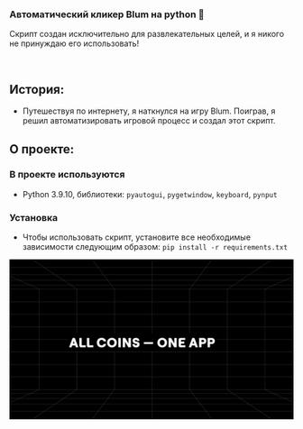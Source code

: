 ### Автоматический кликер Blum на python 👾  
  
Скрипт создан исключительно для развлекательных целей, и я никого не принуждаю его использовать!

<br/>  

## История:

- Путешествуя по интернету, я наткнулся на игру Blum. Поиграв, я решил автоматизировать игровой процесс и создал этот скрипт.

## О проекте:
### В проекте используются
- Python 3.9.10, библиотеки: <code>pyautogui</code>, <code>pygetwindow</code>, <code>keyboard</code>, <code>pynput</code>
### Установка
- Чтобы использовать скрипт, установите все необходимые зависимости следующим образом: <code>pip install -r requirements.txt</code>

![Blum](assets/blum.png)